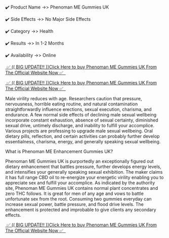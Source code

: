 ✔️ Product Name ->> Phenoman ME Gummies UK

✔️ Side Effects ->> No Major Side Effects

✔️ Category ->> Health

✔️ Results ->> In 1-2 Months

✔️ Availability ->> Online

 


<a href="https://ketogenicgummies.com/Get-PhenoMANMEGummiesUK">&nbsp;✅ (( BIG UPDATE!! ))Click Here to buy Phenoman ME Gummies UK From The Official Website Now ✅ &nbsp;</a>

<a href="https://ketogenicgummies.com/Get-PhenoMANMEGummiesUK">&nbsp;✅ (( BIG UPDATE!! ))Click Here to buy Phenoman ME Gummies UK From The Official Website Now ✅ &nbsp;</a>


Male virility reduces with age. Researchers caution that pressure, nervousness, horrible eating routine, and natural contamination straightforwardly influence erections, sexual execution, charisma, and endurance. A few normal side effects of declining male sexual wellbeing incorporate constant exhaustion, absence of sexual certainty, diminished sexual drive, untimely discharge, and inability to fulfill your accomplice. Various projects are professing to upgrade male sexual wellbeing. Oral dietary pills, reflection, and certain activities can probably further develop essentialness, charisma, energy, and generally speaking sexual wellbeing.


What is Phenoman ME Enhancement Gummies UK?

Phenoman ME Gummies UK is purportedly an exceptionally figured out dietary enhancement that battles pressure, further develops energy levels, and intensifies your generally speaking sexual exhibition. The maker claims it has full range CBD oil to re-energize your energetic virility enabling you to appreciate sex and fulfill your accomplice. As indicated by the authority site, Phenoman ME Gummies UK contains normal plant concentrates and zero THC follows. It is great for men of any age and vows to battle unfortunate sex from the root. Consuming two gummies everyday can increase sexual power, battle pressure, and flood drive levels. The enhancement is protected and improbable to give clients any secondary effects.

 <a href="https://ketogenicgummies.com/Get-PhenoMANMEGummiesUK">&nbsp;✅ (( BIG UPDATE!! ))Click Here to buy Phenoman ME Gummies UK From The Official Website Now ✅ &nbsp;</a>
